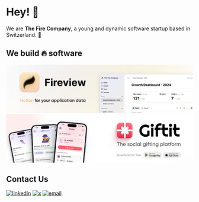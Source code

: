 # Hey! 👋

We are **The Fire Company**, a young and dynamic software startup based in Switzerland. 🚀

## We build 🔥 software

[![fireview](assets/fireview.png)](https://fireview.dev)
[![giftit](assets/giftit.png)](https://giftit.social)

## Contact Us

[![linkedin](https://img.shields.io/badge/linkedin-a?logo=linkedin&style=for-the-badge&color=blue&labelColor=blue)](https://www.linkedin.com/showcase/fireviewdev)
[![x](https://img.shields.io/badge/@fireviewdev-a?logo=x&style=for-the-badge&color=gray&labelColor=gray)](https://twitter.com/fireviewdev)
[![email](https://img.shields.io/badge/info@firecompany%2Eco-a?logo=gmail&style=for-the-badge&color=white&labelColor=white)](mailto:info@firecompany.co)
